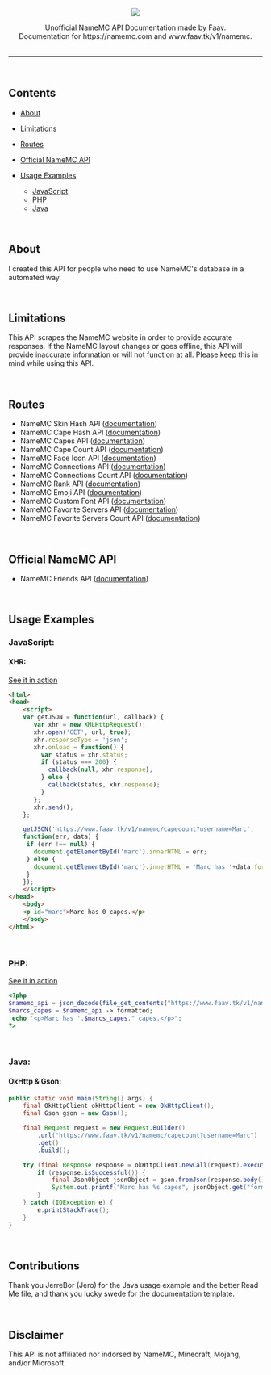 <link rel="stylesheet" type="text/css" media="all" href="animation.css" />

<p align=center>
<img src="https://docs.faav.tk/logo.svg">
</p>

<p align=center>
Unofficial NameMC API Documentation made by Faav.<br>
Documentation for https://namemc.com and www.faav.tk/v1/namemc.<br><br>
</p>

---
<br>

## Contents
- [About](#about)

- [Limitations](#limitations)

- [Routes](#routes)

- [Official NameMC API](<#official-namemc-api>)

- [Usage Examples](<#usage-examples>)
	- [JavaScript](#javascript)
	- [PHP](#php)
	- [Java](#java)
<br>

## About
I created this API for people who need to use NameMC's database in a automated way.

<br>

## Limitations
This API scrapes the NameMC website in order to provide accurate responses. If the NameMC layout changes or goes offline, this API will provide inaccurate information or will not function at all. Please keep this in mind while using this API. 

<br>

## Routes
- NameMC Skin Hash API ([documentation](./docs/skinhash.md))
- NameMC Cape Hash API ([documentation](./docs/capehash.md))
- NameMC Capes API ([documentation](./docs/capes.md))
- NameMC Cape Count API ([documentation](./docs/capecount.md))
- NameMC Face Icon API ([documentation](./docs/face.md))
- NameMC Connections API ([documentation](./docs/accounts.md))
- NameMC Connections Count API ([documentation](./docs/accountscount.md))
- NameMC Rank API ([documentation](./docs/rank.md))
- NameMC Emoji API ([documentation](./docs/emoji.md))
- NameMC Custom Font API ([documentation](./docs/font.md))
- NameMC Favorite Servers API ([documentation](./docs/favservers.md))
- NameMC Favorite Servers Count API ([documentation](./docs/favservers_count.md))

<br>

## Official NameMC API
- NameMC Friends API ([documentation](./docs/friends.md))

<br>

## Usage Examples

### JavaScript:

#### XHR:

[See it in action](https://www.faav.tk/usage/html)
```html
<html>
<head>
	<script>
	var getJSON = function(url, callback) {
	   var xhr = new XMLHttpRequest();
	   xhr.open('GET', url, true);
	   xhr.responseType = 'json';
	   xhr.onload = function() {
	     var status = xhr.status;
	     if (status === 200) {
	       callback(null, xhr.response);
	     } else {
	       callback(status, xhr.response);
	     }
	   };
	   xhr.send();
	};

	getJSON('https://www.faav.tk/v1/namemc/capecount?username=Marc',
	function(err, data) {
	 if (err !== null) {
	   document.getElementById('marc').innerHTML = err;
	 } else {
	   document.getElementById('marc').innerHTML = 'Marc has '+data.formatted+' capes.';
	 }
	});
	</script>
</head>
	<body>
	<p id="marc">Marc has 0 capes.</p>
	</body>
</html>
```
<br>

### PHP:

[See it in action](https://www.faav.tk/usage/php)
```php 
<?php 
$namemc_api = json_decode(file_get_contents("https://www.faav.tk/v1/namemc/capecount?username=Marc"), false);
$marcs_capes = $namemc_api -> formatted;
 echo '<p>Marc has '.$marcs_capes." capes.</p>";
?>
```
<br>

### Java:

#### OkHttp & Gson:
```java
public static void main(String[] args) {
	final OkHttpClient okHttpClient = new OkHttpClient();
	final Gson gson = new Gson();

	final Request request = new Request.Builder()
		.url("https://www.faav.tk/v1/namemc/capecount?username=Marc")
		.get()
		.build();

	try (final Response response = okHttpClient.newCall(request).execute()) {
		if (response.isSuccessful()) {
			final JsonObject jsonObject = gson.fromJson(response.body().charStream(), JsonObject.class);
			System.out.printf("Marc has %s capes", jsonObject.get("formatted").getAsString());
		}
	} catch (IOException e) {
		e.printStackTrace();
	}
}
```
<br>

## Contributions
Thank you JerreBor (Jero) for the Java usage example and the better Read Me file, and thank you lucky swede for the documentation template.

<br>

## Disclaimer
This API is not affiliated nor indorsed by NameMC, Minecraft, Mojang, and/or Microsoft.


